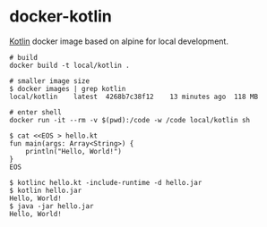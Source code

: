 # docker-kotlin

[Kotlin](http://kotlinlang.org) docker image based on alpine for local development.

```
# build
docker build -t local/kotlin .

# smaller image size
$ docker images | grep kotlin
local/kotlin    latest  4268b7c38f12    13 minutes ago  118 MB

# enter shell
docker run -it --rm -v $(pwd):/code -w /code local/kotlin sh

$ cat <<EOS > hello.kt
fun main(args: Array<String>) {
    println("Hello, World!")
}
EOS

$ kotlinc hello.kt -include-runtime -d hello.jar
$ kotlin hello.jar
Hello, World!
$ java -jar hello.jar
Hello, World!

```